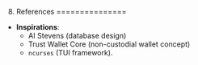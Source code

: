 8. References
===============

- **Inspirations**:  
  - AI Stevens (database design)  
  - Trust Wallet Core (non-custodial wallet concept)  
  - `ncurses` (TUI framework).  
